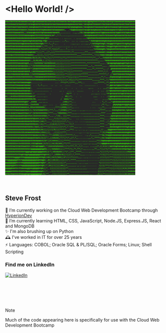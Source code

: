 # <Hello World! />

<picture>
  <source media="(prefers-color-scheme: dark)" srcset="https://github.com/froststeve/froststeve/blob/main/Screenshot%202024-10-22%20161815.png">
  <source media="(prefers-color-scheme: light)" srcset="https://github.com/froststeve/froststeve/blob/main/Screenshot%202024-10-22%20161815.png">
  <img height = "500px" alt="ASCII image of Steve Frost" src="https://github.com/froststeve/froststeve/blob/main/Screenshot%202024-10-22%20161815.png">
</picture>

<pre>
  
</pre>

## Steve Frost
🔭 I’m currently working on the Cloud Web Development Bootcamp through <a target="_blank" href="https://www.hyperiondev.com/">HyperionDev</a>
<br>🌱 I’m currently learning HTML, CSS, JavaScript, Node.JS, Express.JS, React and MongoDB
<br>✨ I'm also brushing up on Python
<br>🕰️ I've worked in IT for over 25 years
<br>⚡ Languages: COBOL; Oracle SQL & PL/SQL; Oracle Forms; Linux; Shell Scripting

### Find me on LinkedIn
<a href = "https://www.linkedin.com/in/stevefrostuk/">
<img height="40px" alt="LinkedIn" src="https://upload.wikimedia.org/wikipedia/commons/c/ca/LinkedIn_logo_initials.png">
</a>

<br><br><br><br>
> [!NOTE]
> Much of the code appearing here is specifically for use with the Cloud Web Development Bootcamp
<!--
**froststeve/froststeve** is a ✨ _special_ ✨ repository because its `README.md` (this file) appears on your GitHub profile.
![LinkedinGIF (2)](https://github.com/user-attachments/assets/71bd8584-bc0b-439c-9413-f8c05cd7cca6)

Here are some ideas to get you started:

- 🔭 I’m currently working on ...
- 🌱 I’m currently learning ...
- 👯 I’m looking to collaborate on ...
- 🤔 I’m looking for help with ...
- 💬 Ask me about ...
- 📫 How to reach me: ...
- 😄 Pronouns: ...
- ⚡ Fun fact: ...
-->
